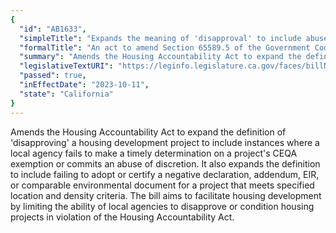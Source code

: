 ```yaml
---
{
  "id": "AB1633",
  "simpleTitle": "Expands the meaning of 'disapproval' to include abuses of discretion",
  "formalTitle": "An act to amend Section 65589.5 of the Government Code, relating to housing.",
  "summary": "Amends the Housing Accountability Act to expand the definition of 'disapproving' a housing development project to include instances where a local agency fails to make a timely determination on a project's CEQA exemption or commits an abuse of discretion. It also expands the definition to include failing to adopt or certify a negative declaration, addendum, EIR, or comparable environmental document for a project that meets specified location and density criteria. The bill aims to facilitate housing development by limiting the ability of local agencies to disapprove or condition housing projects in violation of the Housing Accountability Act.",
  "legislativeTextURI": "https://leginfo.legislature.ca.gov/faces/billNavClient.xhtml?bill_id=202320240AB1633",
  "passed": true,
  "inEffectDate": "2023-10-11",
  "state": "California"
}
---
```


Amends the Housing Accountability Act to expand the definition of 'disapproving' a housing development project to include instances where a local agency fails to make a timely determination on a project's CEQA exemption or commits an abuse of discretion. It also expands the definition to include failing to adopt or certify a negative declaration, addendum, EIR, or comparable environmental document for a project that meets specified location and density criteria. The bill aims to facilitate housing development by limiting the ability of local agencies to disapprove or condition housing projects in violation of the Housing Accountability Act.
